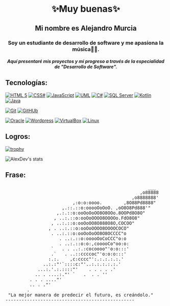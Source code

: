 <h1 align="center">✨Muy buenas✨</h1>
<h2 align="center">Mi nombre es Alejandro Murcia</h2>
<h3 align="center">Soy un estudiante de desarrollo de software y me apasiona la música🎹🎹.</h3>

<h5 align="center">Aquí presentaré mis proyectos y mi progreso a través de la especialidad de "Desarrollo de Software".
  
## Tecnologías:
[![HTML 5](https://img.shields.io/badge/HTML5-%23E34F26?style=for-the-badge&logo=html5&logoColor=white&labelColor=101010)]()
[![CSS#](https://img.shields.io/badge/CSS3-%231572B6?style=for-the-badge&logo=css3&logoColor=white&labelColor=101010)]()
[![JavaScript](https://img.shields.io/badge/Java_Script-F7DF1E?style=for-the-badge&logo=javascript&logoColor=white&labelColor=101010)]()
[![UML](https://img.shields.io/badge/UML-%23FABD14?style=for-the-badge&logo=uml&logoColor=white&labelColor=101010)]()
[![C#](https://img.shields.io/badge/C%23-%23512BD4?style=for-the-badge&logo=csharp&logoColor=white&labelColor=101010)]()
[![SQL Server](https://img.shields.io/badge/SQL_Server-%23CC2927?style=for-the-badge&logo=microsoftsqlserver&logoColor=white&labelColor=101010)]()
[![Kotlin](https://img.shields.io/badge/Kotlin-009848?style=for-the-badge&logo=kotlin&logoColor=white&labelColor=101010)]()
[![Java](https://img.shields.io/badge/Java-B32629?style=for-the-badge&logo=ImageJ&logoColor=white&labelColor=101010)]()

[![Git](https://img.shields.io/badge/Git-F05032?style=for-the-badge&logo=Git&logoColor=white&labelColor=101010)]()
[![GitHUb](https://img.shields.io/badge/GitHUb-FC6D26?style=for-the-badge&logo=GitHUb&logoColor=white&labelColor=101010)]()

[![Oracle](https://img.shields.io/badge/Oracle-F80000?style=for-the-badge&logo=Oracle&logoColor=white&labelColor=101010)]()
[![Wordpress](https://img.shields.io/badge/WordPress-21759B?style=for-the-badge&logo=WordPress&logoColor=white&labelColor=101010)]()
[![VirtualBox](https://img.shields.io/badge/VirtualBox-183A61?style=for-the-badge&logo=virtualBox&logoColor=white&labelColor=101010)]()
[![Linux](https://img.shields.io/badge/Linux-FCC624?style=for-the-badge&logo=Linux&logoColor=white&labelColor=101010)]()

## Logros:

[![trophy](https://github-profile-trophy.vercel.app/?username=AlexGameDev07&theme=dark_lover&no-frame=true&align=center-ma&margin-w=15)](https://github.com/ryo-ma/github-profile-trophy)

![AlexDev's stats](https://github-readme-stats.vercel.app/api?username=AlexGameDev07&show_icons=true)


## Frase:

<pre>
                                                     ___
                                                  ,o88888
                                               ,o8888888'
                         ,:o:o:oooo.        ,8O88Pd8888"
                     ,.::.::o:ooooOoOoO. ,oO8O8Pd888'"
                   ,.:.::o:ooOoOoOO8O8OOo.8OOPd8O8O"
                  , ..:.::o:ooOoOOOO8OOOOo.FdO8O8"
                 , ..:.::o:ooOoOO8O888O8O,COCOO"
                , . ..:.::o:ooOoOOOO8OOOOCOCO"
                 . ..:.::o:ooOoOoOO8O8OCCCC"o
                    . ..:.::o:ooooOoCoCCC"o:o
                    . ..:.::o:o:,cooooCo"oo:o:
                 `   . . ..:.:cocoooo"'o:o:::'
                 .`   . ..::ccccoc"'o:o:o:::'
                :.:.    ,c:cccc"':.:.:.:.:.'
              ..:.:"'`::::c:"'..:.:.:.:.:.'
            ...:.'.:.::::"'    . . . . .'
           .. . ....:."' `   .  . . ''
         . . . ...."'
         .. . ."'                  
        .
 "La mejor manera de predecir el futuro, es creándolo."
------------------------------------------------
                                           
</pre>
